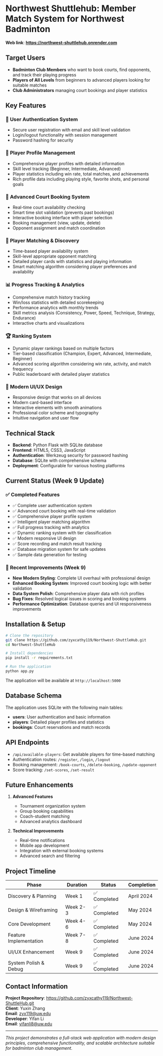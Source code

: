 # Northwest Shuttlehub: Member Match System for Northwest Badminton

**Web link**: **https://northwest-shuttlehub.onrender.com**

## Target Users

- **Badminton Club Members** who want to book courts, find opponents, and track their playing progress
- **Players of All Levels** from beginners to advanced players looking for suitable matches
- **Club Administrators** managing court bookings and player statistics

## Key Features

### 🔐 **User Authentication System**
- Secure user registration with email and skill level validation
- Login/logout functionality with session management
- Password hashing for security

### 👤 **Player Profile Management**
- Comprehensive player profiles with detailed information
- Skill level tracking (Beginner, Intermediate, Advanced)
- Player statistics including win rate, total matches, and achievements
- Rich profile data including playing style, favorite shots, and personal goals

### 🏸 **Advanced Court Booking System**
- Real-time court availability checking
- Smart time slot validation (prevents past bookings)
- Interactive booking interface with player selection
- Booking management (view, update, delete)
- Opponent assignment and match coordination

### 🎯 **Player Matching & Discovery**
- Time-based player availability system
- Skill-level appropriate opponent matching
- Detailed player cards with statistics and playing information
- Smart matching algorithm considering player preferences and availability

### 📊 **Progress Tracking & Analytics**
- Comprehensive match history tracking
- Win/loss statistics with detailed scorekeeping
- Performance analytics with monthly trends
- Skill metrics analysis (Consistency, Power, Speed, Technique, Strategy, Endurance)
- Interactive charts and visualizations

### 🏆 **Ranking System**
- Dynamic player rankings based on multiple factors
- Tier-based classification (Champion, Expert, Advanced, Intermediate, Beginner)
- Advanced scoring algorithm considering win rate, activity, and match frequency
- Public leaderboard with detailed player statistics

### 🎨 **Modern UI/UX Design**
- Responsive design that works on all devices
- Modern card-based interface
- Interactive elements with smooth animations
- Professional color scheme and typography
- Intuitive navigation and user flow

## Technical Stack

- **Backend**: Python Flask with SQLite database
- **Frontend**: HTML5, CSS3, JavaScript
- **Authentication**: Werkzeug security for password hashing
- **Database**: SQLite with comprehensive schema
- **Deployment**: Configurable for various hosting platforms

## Current Status (Week 9 Update)

### ✅ **Completed Features**
- ✅ Complete user authentication system
- ✅ Advanced court booking with real-time validation
- ✅ Comprehensive player profile system
- ✅ Intelligent player matching algorithm
- ✅ Full progress tracking with analytics
- ✅ Dynamic ranking system with tier classification
- ✅ Modern responsive UI design
- ✅ Score recording and match result tracking
- ✅ Database migration system for safe updates
- ✅ Sample data generation for testing

### 🎯 **Recent Improvements (Week 9)**
- **New Modern Styling**: Complete UI overhaul with professional design
- **Enhanced Booking System**: Improved court booking logic with better validation
- **Data System Polish**: Comprehensive player data with rich profiles
- **Bug Fixes**: Resolved logical issues in scoring and booking systems
- **Performance Optimization**: Database queries and UI responsiveness improvements

## Installation & Setup

```bash
# Clone the repository
git clone https://github.com/zyxcathy119/Northwest-ShuttleHub.git
cd Northwest-ShuttleHub

# Install dependencies
pip install -r requirements.txt

# Run the application
python app.py
```

The application will be available at `http://localhost:5000`

## Database Schema

The application uses SQLite with the following main tables:
- **users**: User authentication and basic information
- **players**: Detailed player profiles and statistics
- **bookings**: Court reservations and match records

## API Endpoints

- `/api/available-players`: Get available players for time-based matching
- Authentication routes: `/register`, `/login`, `/logout`
- Booking management: `/book-courts`, `/delete-booking`, `/update-opponent`
- Score tracking: `/set-scores`, `/set-result`

## Future Enhancements

1. **Advanced Features**
   - Tournament organization system
   - Group booking capabilities
   - Coach-student matching
   - Advanced analytics dashboard

2. **Technical Improvements**
   - Real-time notifications
   - Mobile app development
   - Integration with external booking systems
   - Advanced search and filtering

## Project Timeline

| Phase                     | Duration    | Status          | Completion    |
|---------------------------|-------------|-----------------|---------------|
| Discovery & Planning      | Week 1      | ✅ Completed    | April 2024    |
| Design & Wireframing      | Week 2-3    | ✅ Completed    | May 2024      |
| Core Development          | Week 4-6    | ✅ Completed    | May 2024      |
| Feature Implementation    | Week 7-8    | ✅ Completed    | June 2024     |
| UI/UX Enhancement     | Week 9  | ✅ Completed | June 2024 |
| System Polish & Debug | Week 9  | ✅ Completed | June 2024 |

## Contact Information

**Project Repository**: https://github.com/zyxcathy119/Northwest-ShuttleHub.git  
**Client**: Yuxin Zhang  
**Email**: zyx119@uw.edu  
**Developer**: Yifan Li  
**Email**: yifanli8@uw.edu  

---

*This project demonstrates a full-stack web application with modern design principles, comprehensive functionality, and scalable architecture suitable for badminton club management.*
